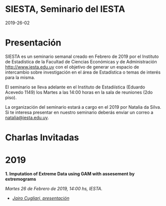 
SIESTA, Seminario del IESTA
======================

2019-26-02

Presentación 
============
SIESTA es un seminario semanal creado en Febrero de 2019 por el Instituto de Estadística de la Facultad de Ciencias Económicas y de Administración http://www.iesta.edu.uy con el objetivo de generar un espacio de intercambio sobre investigación en el área de Estadística o temas de interés para la misma.

El seminario se lleva adelante en el Instituto de Estadiística (Eduardo Acevedo 1149) los Martes a las 14:00 horas en la sala de reuniones (2do piso).

La organización del seminario estará a cargo en el 2019 por Natalia da Silva. Si te interesa presentar en nuestro seminario deberás enviar un correo a natalia@iesta.edu.uy.

Charlas Invitadas
============

# 2019
  
**1. Imputation of Extreme Data using GAM with assesement by extremograms**
    
*Martes 26 de Febrero de 2019, 14:00 hs, IESTA.*

+ [*Jairo Cugliari, presentación*](https://github.com/natydasilva/SIESTA/blob/master/Presentaciones/02_26_19_Jair0_Cugliari.pdf)


 





